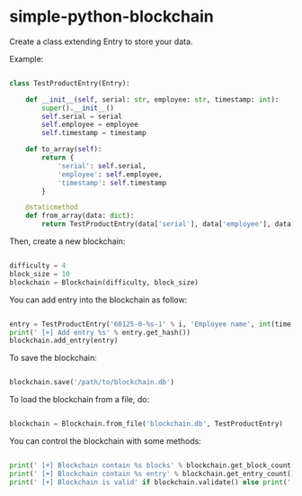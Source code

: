 # simple-python-blockchain

Create a class extending Entry to store your data.

Example:

```python

class TestProductEntry(Entry):

    def __init__(self, serial: str, employee: str, timestamp: int):
        super().__init__()
        self.serial = serial
        self.employee = employee
        self.timestamp = timestamp

    def to_array(self):
        return {
            'serial': self.serial,
            'employee': self.employee,
            'timestamp': self.timestamp
        }

    @staticmethod
    def from_array(data: dict):
        return TestProductEntry(data['serial'], data['employee'], data['timestamp'])

```

Then, create a new blockchain:


```python

difficulty = 4
block_size = 10
blockchain = Blockchain(difficulty, block_size)

```


You can add entry into the blockchain as follow:

```python

entry = TestProductEntry('60125-0-%s-1' % i, 'Employee name', int(time.time() - 1500000 + (3600 * i)))
print(' [+] Add entry %s' % entry.get_hash())
blockchain.add_entry(entry)

```

To save the blockchain:


```python

blockchain.save('/path/to/blockchain.db')

```

To load the blockchain from a file, do:


```python

blockchain = Blockchain.from_file('blockchain.db', TestProductEntry)

```


You can control the blockchain with some methods:

```python

print(' [+] Blockchain contain %s blocks' % blockchain.get_block_count())
print(' [+] Blockchain contain %s entry' % blockchain.get_entry_count())
print(' [+] Blockchain is valid' if blockchain.validate() else print(' [-] Blockchain is not valid'))

```
